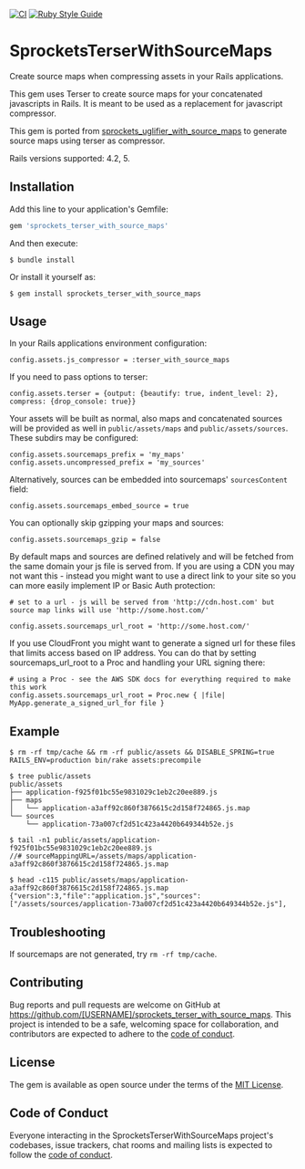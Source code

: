 [![CI](https://github.com/javier-menendez/sprockets_terser_with_source_maps/actions/workflows/ci.yml/badge.svg)](https://github.com/javier-menendez/sprockets_terser_with_source_maps/actions/workflows/ci.yml)
[![Ruby Style Guide](https://img.shields.io/badge/code_style-rubocop-brightgreen.svg)](https://github.com/rubocop/rubocop)

# SprocketsTerserWithSourceMaps

Create source maps when compressing assets in your Rails applications.

This gem uses Terser to create source maps for your concatenated javascripts in Rails.
It is meant to be used as a replacement for javascript compressor.

This gem is ported from [sprockets_uglifier_with_source_maps](https://github.com/AlexanderPavlenko/sprockets_uglifier_with_source_maps)
to generate source maps using terser as compressor.

Rails versions supported: 4.2, 5.

## Installation

Add this line to your application's Gemfile:

```ruby
gem 'sprockets_terser_with_source_maps'
```

And then execute:

    $ bundle install

Or install it yourself as:

    $ gem install sprockets_terser_with_source_maps

## Usage

In your Rails applications environment configuration:

    config.assets.js_compressor = :terser_with_source_maps

If you need to pass options to terser:

    config.assets.terser = {output: {beautify: true, indent_level: 2}, compress: {drop_console: true}}

Your assets will be built as normal, also maps and concatenated sources will be provided as well in `public/assets/maps` and `public/assets/sources`.
These subdirs may be configured:

    config.assets.sourcemaps_prefix = 'my_maps'
    config.assets.uncompressed_prefix = 'my_sources'

Alternatively, sources can be embedded into sourcemaps' `sourcesContent` field:

    config.assets.sourcemaps_embed_source = true

You can optionally skip gzipping your maps and sources:

    config.assets.sourcemaps_gzip = false

By default maps and sources are defined relatively and will be fetched from the same domain your js file is served from. If you are using a CDN you may not want this - instead you might want to use a direct link to your site so you can more easily implement IP or Basic Auth protection:

    # set to a url - js will be served from 'http://cdn.host.com' but source map links will use 'http://some.host.com/'

    config.assets.sourcemaps_url_root = 'http://some.host.com/'

If you use CloudFront you might want to generate a signed url for these files that limits access based on IP address. You can do that by setting sourcemaps_url_root to a Proc and handling your URL signing there:

    # using a Proc - see the AWS SDK docs for everything required to make this work
    config.assets.sourcemaps_url_root = Proc.new { |file| MyApp.generate_a_signed_url_for file }

## Example

    $ rm -rf tmp/cache && rm -rf public/assets && DISABLE_SPRING=true RAILS_ENV=production bin/rake assets:precompile

    $ tree public/assets
    public/assets
    ├── application-f925f01bc55e9831029c1eb2c20ee889.js
    ├── maps
    │   └── application-a3aff92c860f3876615c2d158f724865.js.map
    └── sources
        └── application-73a007cf2d51c423a4420b649344b52e.js

    $ tail -n1 public/assets/application-f925f01bc55e9831029c1eb2c20ee889.js
    //# sourceMappingURL=/assets/maps/application-a3aff92c860f3876615c2d158f724865.js.map

    $ head -c115 public/assets/maps/application-a3aff92c860f3876615c2d158f724865.js.map
    {"version":3,"file":"application.js","sources":["/assets/sources/application-73a007cf2d51c423a4420b649344b52e.js"],

## Troubleshooting

If sourcemaps are not generated, try `rm -rf tmp/cache`.

## Contributing

Bug reports and pull requests are welcome on GitHub at https://github.com/[USERNAME]/sprockets_terser_with_source_maps. This project is intended to be a safe, welcoming space for collaboration, and contributors are expected to adhere to the [code of conduct](https://github.com/[USERNAME]/sprockets_terser_with_source_maps/blob/master/CODE_OF_CONDUCT.md).


## License

The gem is available as open source under the terms of the [MIT License](https://opensource.org/licenses/MIT).

## Code of Conduct

Everyone interacting in the SprocketsTerserWithSourceMaps project's codebases, issue trackers, chat rooms and mailing lists is expected to follow the [code of conduct](https://github.com/[USERNAME]/sprockets_terser_with_source_maps/blob/master/CODE_OF_CONDUCT.md).

